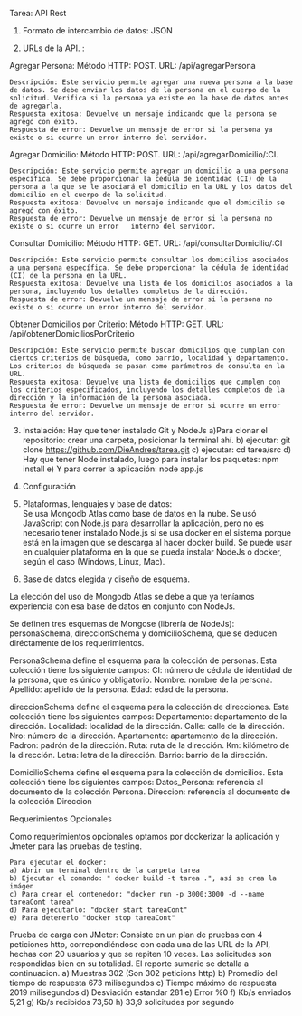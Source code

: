 Tarea: API Rest

1) Formato de intercambio de datos: JSON

2) URLs de la API. :

Agregar Persona:
	Método HTTP: POST.
	URL: /api/agregarPersona
 
	Descripción: Este servicio permite agregar una nueva persona a la base de datos. Se debe enviar los datos de la persona en el cuerpo de la solicitud. Verifica si la persona ya existe en la base de datos antes de agregarla.
	Respuesta exitosa: Devuelve un mensaje indicando que la persona se agregó con éxito.
	Respuesta de error: Devuelve un mensaje de error si la persona ya existe o si ocurre un error interno del servidor.

Agregar Domicilio:
	Método HTTP: POST.
	URL: /api/agregarDomicilio/:CI.
 
	Descripción: Este servicio permite agregar un domicilio a una persona específica. Se debe proporcionar la cédula de identidad (CI) de la persona a la que se le asociará el domicilio en la URL y los datos del domicilio en el cuerpo de la solicitud.
	Respuesta exitosa: Devuelve un mensaje indicando que el domicilio se agregó con éxito.
	Respuesta de error: Devuelve un mensaje de error si la persona no existe o si ocurre un error 	interno del servidor.

Consultar Domicilio:
	Método HTTP: GET.
	URL: /api/consultarDomicilio/:CI
 
	Descripción: Este servicio permite consultar los domicilios asociados a una persona específica. Se debe proporcionar la cédula de identidad (CI) de la persona en la URL.
	Respuesta exitosa: Devuelve una lista de los domicilios asociados a la persona, incluyendo los detalles completos de la dirección.
	Respuesta de error: Devuelve un mensaje de error si la persona no existe o si ocurre un error interno del servidor.

Obtener Domicilios por Criterio:
	Método HTTP: GET.
	URL: /api/obtenerDomiciliosPorCriterio
 
	Descripción: Este servicio permite buscar domicilios que cumplan con ciertos criterios de búsqueda, como barrio, localidad y departamento. Los criterios de búsqueda se pasan como parámetros de consulta en la URL.
	Respuesta exitosa: Devuelve una lista de domicilios que cumplen con los criterios especificados, incluyendo los detalles completos de la dirección y la información de la persona asociada.
	Respuesta de error: Devuelve un mensaje de error si ocurre un error interno del servidor.

3) Instalación: Hay que tener instalado Git y NodeJs
	a)Para clonar el repositorio: crear una carpeta, posicionar la terminal ahí.
	b) ejecutar: git clone https://github.com/DieAndres/tarea.git
	c) ejecutar: cd tarea/src
	d) Hay que tener Node instalado, luego para instalar los paquetes: npm install
	e) Y para correr la aplicación: node app.js

4) Configuración

5) Plataformas, lenguajes y base de datos:                                                                                                                                                 
	Se usa Mongodb Atlas como base de datos en la nube. 
	Se usó JavaScript con Node.js para desarrollar la aplicación, pero no es necesario tener instalado Node.js si se usa docker  en el sistema porque está en la imagen que se descarga al hacer docker build.
	Se puede usar en cualquier plataforma en la que se pueda instalar NodeJs o docker, según el caso (Windows, Linux, Mac).
                   
6) Base de datos elegida y diseño de esquema.
 
La elección del uso de Mongodb Atlas se debe a que ya teníamos experiencia con esa base de datos en conjunto con NodeJs.
                                                               
Se definen tres esquemas de Mongose (librería de NodeJs): personaSchema, direccionSchema y domicilioSchema, que se deducen diréctamente de los requerimientos.

PersonaSchema define el esquema para la colección de personas. Esta colección tiene los siguiente campos:
CI: número de cédula de identidad de la persona, que es único y obligatorio.
Nombre: nombre de la persona.                                                                                                                                              
Apellido: apellido de la persona.
Edad: edad de la persona.


direccionSchema define el esquema para la colección de direcciones. Esta colección tiene los siguientes campos:
Departamento: departamento de la dirección.
Localidad: localidad de la dirección.
Calle: calle de la dirección.
Nro: número de la dirección.
Apartamento: apartamento de la dirección.
Padron: padrón de la dirección.
Ruta: ruta de la dirección.
Km: kilómetro de la dirección.
Letra: letra de la dirección.
Barrio: barrio de la dirección.


DomicilioSchema define el esquema para la colección de domicilios. Esta colección tiene los siguientes campos:
Datos_Persona: referencia al documento de la colección Persona.
Direccion: referencia al documento de la colección Direccion                                                                                                                                                                

Requerimientos Opcionales

Como requerimientos opcionales optamos por dockerizar la aplicación y Jmeter para las pruebas de testing.

	Para ejecutar el docker:
	a) Abrir un terminal dentro de la carpeta tarea
	b) Ejecutar el comando: " docker build -t tarea .", así se crea la imágen
	c) Para crear el contenedor: "docker run -p 3000:3000 -d --name tareaCont tarea"
	d) Para ejecutarlo: "docker start tareaCont"
	e) Para detenerlo "docker stop tareaCont"            

Prueba de carga con JMeter:
Consiste en un plan de pruebas con 4 peticiones http, correpondiéndose con cada una de las URL de la API, hechas con 20 usuarios y que se repiten 10 veces.
Las solicitudes son respondidas bien en su totalidad.
El reporte sumario se detalla a continuacion.
	a) Muestras 302 (Son 302 peticions http)
 	b) Promedio del tiempo de respuesta 673 milisegundos
  	c) Tiempo máximo de respuesta 2019 milisegundos
  	d) Desviación estandar 281
   	e) Error %0
	f) Kb/s enviados 5,21
 	g) Kb/s recibidos 73,50
  	h) 33,9 solicitudes por segundo
